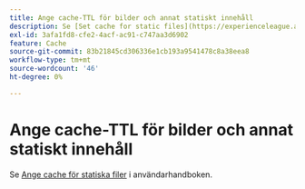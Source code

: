 ```yaml
---
title: Ange cache-TTL för bilder och annat statiskt innehåll
description: Se [Set cache for static files](https://experienceleague.adobe.com/docs/commerce-cloud-service/user-guide/configure/app/set-cache.html?lang=sv-SE) i användarhandboken.
exl-id: 3afa1fd8-cfe2-4acf-ac91-c747aa3d6902
feature: Cache
source-git-commit: 83b21845cd306336e1cb193a9541478c8a38eea8
workflow-type: tm+mt
source-wordcount: '46'
ht-degree: 0%

---
```


# Ange cache-TTL för bilder och annat statiskt innehåll

Se [Ange cache för statiska filer](https://experienceleague.adobe.com/docs/commerce-cloud-service/user-guide/configure/app/set-cache.html?lang=sv-SE) i användarhandboken.
